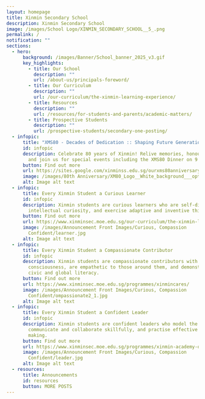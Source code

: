 ```yaml
---
layout: homepage
title: Xinmin Secondary School
description: Xinmin Secondary School
image: /images/School Logo/XINMIN_SECONDARY_SCHOOL__5_.png
permalink: /
notification: ""
sections:
  - hero:
      background: /images/Banner/School_banner_2025_v3.gif
      key_highlights:
        - title: Our School
          description: ""
          url: /about-us/principals-foreword/
        - title: Our Curriculum
          description: ""
          url: /our-curriculum/the-xinmin-learning-experience/
        - title: Resources
          description: ""
          url: /resources/for-students-and-parents/academic-matters/
        - title: Prospective Students
          description: ""
          url: /prospective-students/secondary-one-posting/
  - infopic:
      title: "XMS80 - Decades of Dedication :: Shaping Future Generations"
      id: infopic
      description: Celebrate 80 years of Xinmin! Relive memories, honour our legacy,
        and join us for special events including the XMS80 Dinner on 9 Nov 2025.
      button: Find out more
      url: https://sites.google.com/xinminss.edu.sg/ourxms80anniversarywebsite/home?authuser=1
      image: /images/80th Anniversary/XM80_Logo__White_background___optimised_.jpg
      alt: Image alt text
  - infopic:
      title: Every Xinmin Student a Curious Learner
      id: infopic
      description: Xinmin students are curious learners who are self-directed, possess
        intellectual curiosity, and exercise adaptive and inventive thinking.
      button: Find out more
      url: https://www.xinminsec.moe.edu.sg/our-curriculum/the-xinmin-learning-experience/
      image: /images/Announcement Front Images/Curious, Compassion
        Confident/learner.jpg
      alt: Image alt text
  - infopic:
      title: Every Xinmin Student a Compassionate Contributor
      id: infopic
      description: Xinmin students are compassionate contributors with strong civic
        consciousness, are empathetic to those around them, and demonstrate
        civic and global literacy.
      button: Find out more
      url: https://www.xinminsec.moe.edu.sg/programmes/xinmincares/
      image: /images/Announcement Front Images/Curious, Compassion
        Confident/ompassionate2_1.jpg
      alt: Image alt text
  - infopic:
      title: Every Xinmin Student a Confident Leader
      id: infopic
      description: Xinmin students are confident leaders who model the way,
        communicate and collaborate skillfully, and practise effective decision
        making.
      button: Find out more
      url: https://www.xinminsec.moe.edu.sg/programmes/xinmin-academy-of-leaders/
      image: /images/Announcement Front Images/Curious, Compassion
        Confident/leader.jpg
      alt: Image alt text
  - resources:
      title: Announcements
      id: resources
      button: MORE POSTS
---
```

